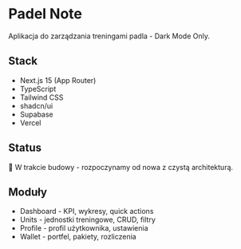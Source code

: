 # Padel Note

Aplikacja do zarządzania treningami padla - Dark Mode Only.

## Stack

- Next.js 15 (App Router)
- TypeScript
- Tailwind CSS
- shadcn/ui
- Supabase
- Vercel

## Status

🚧 W trakcie budowy - rozpoczynamy od nowa z czystą architekturą.

## Moduły

- Dashboard - KPI, wykresy, quick actions
- Units - jednostki treningowe, CRUD, filtry
- Profile - profil użytkownika, ustawienia
- Wallet - portfel, pakiety, rozliczenia

